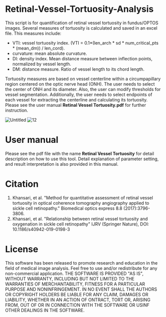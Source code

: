 # Retinal-Vessel-Tortuosity-Analysis
This script is for quantification of retinal vessel tortuosity in fundus/OPTOS images. Several measures of tortuosity is calculated and saved in an excel file.
This measures include:
* VTI: vessel tortuosity index. (VTI = 0.1*(len_arch * sd * num_critical_pts * (mean_dm)) / len_cord).
* curvature: mean absolute curvature.
* DI: density index. Mean distance measure between inflection points, normalized by vessel length.
* DM: distance measure. Ratio of vessel length to its chord length.

Tortuosity measures are based on vessel centerline within a circumpapillary region centered on the optic nerve head (ONH). The user needs to select the center of ONH and its diameter. Also, the user can modify thresholds for vessel segmentation. Additionally, the user needs to select endpoints of each vessel for extracting the centerline and calculating its tortuosity.
Please see the user manual **Retinal Vessel Tortuosity.pdf** for further instruction.

![Untitled](https://user-images.githubusercontent.com/34323960/70208908-a16ec580-16e3-11ea-9708-e211aa171119.png)   ![12](https://user-images.githubusercontent.com/34323960/70208447-70da5c00-16e2-11ea-8fce-e7a578e42570.png)



# User manual
Please see the pdf file with the name **Retinal Vessel Tortuosity** for detail description on how to use this tool. Detail explanation of parameter setting, and result interpretation is also provided in this manual.


# Citation
1) Khansari, et al. "Method for quantitative assessment of retinal vessel tortuosity in optical coherence tomography angiography applied to sickle cell retinopathy." Biomedical optics express 8.8 (2017):3796-3806.
2) Khansari, et al. "Relationship between retinal vessel tortuosity and oxygenation in sickle cell retinopathy" IJRV (Springer Nature), DOI: 10.1186/s40942-019-0198-3


# License
This software has been released to promote research and education in the field of medical image analysis. Feel free to use and/or redistribute for any non-commercial application. THE SOFTWARE IS PROVIDED "AS IS", WITHOUT WARRANTY, INCLUDING BUT NOT LIMITED TO THE WARRANTIES OF  MERCHANTABILITY, FITNESS FOR A PARTICULAR PURPOSE AND NONINFRINGEMENT. IN NO EVENT SHALL THE AUTHORS OR COPYRIGHT HOLDERS BE LIABLE FOR ANY CLAIM, DAMAGES OR LIABILITY, WHETHER IN AN ACTION OF ONTRACT, TORT OR, ARISING FROM, OUT OF OR IN CONNECTION WITH THE SOFTWARE OR USINF OTHER DEALINGS IN THE SOFTWARE.
